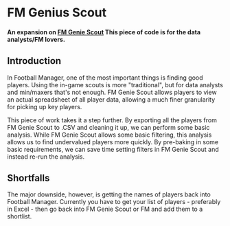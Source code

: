 # FM Genius Scout

#### An expansion on [FM Genie Scout](https://www.fmscout.com/a-fm-genie-scout-18.html) This piece of code is for the data analysts/FM lovers.

## Introduction

In Football Manager, one of the most important things is finding good players. Using the in-game scouts is more "traditional", but for data analysts and min/maxers that's not enough. FM Genie Scout allows players to view an actual spreadsheet of all player data, allowing a much finer granularity for picking up key players.

This piece of work takes it a step further. By exporting all the players from FM Genie Scout to .CSV and cleaning it up, we can perform some basic analysis. While FM Genie Scout allows some basic filtering, this analysis allows us to find undervalued players more quickly. By pre-baking in some basic requirements, we can save time setting filters in FM Genie Scout and instead re-run the analysis.


## Shortfalls

The major downside, however, is getting the names of players back into Football Manager. Currently you have to get your list of players - preferably in Excel - then go back into FM Genie Scout or FM and add them to a shortlist.
